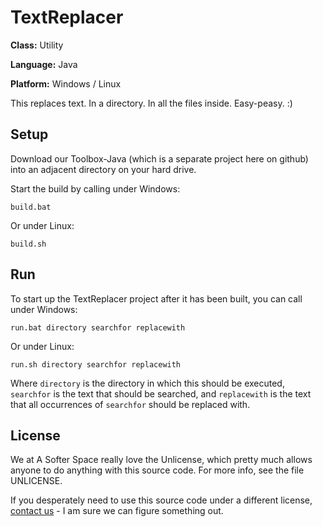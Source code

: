 # TextReplacer

**Class:** Utility

**Language:** Java

**Platform:** Windows / Linux

This replaces text.
In a directory.
In all the files inside.
Easy-peasy. :)

## Setup

Download our Toolbox-Java (which is a separate project here on github) into an adjacent directory on your hard drive.

Start the build by calling under Windows:

```
build.bat
```

Or under Linux:

```
build.sh
```

## Run

To start up the TextReplacer project after it has been built, you can call under Windows:

```
run.bat directory searchfor replacewith
```

Or under Linux:

```
run.sh directory searchfor replacewith
```

Where `directory` is the directory in which this should be executed, `searchfor` is the text that should be searched, and `replacewith` is the text that all occurrences of `searchfor` should be replaced with.

## License

We at A Softer Space really love the Unlicense, which pretty much allows anyone to do anything with this source code.
For more info, see the file UNLICENSE.

If you desperately need to use this source code under a different license, [contact us](mailto:moya@asofterspace.com) - I am sure we can figure something out.
